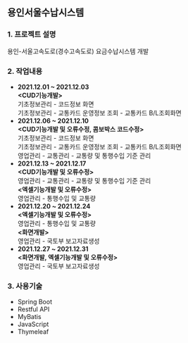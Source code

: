## 용인서울수납시스템
### 1. 프로젝트 설명
용인-서울고속도로(경수고속도로) 요금수납시스템 개발
### 2. 작업내용
 - **2021.12.01 ~ 2021.12.03**   
 **<CUD기능개발>**    
 기초정보관리 - 코드정보 화면   
 기초정보관리 - 교통카드 운영정보 조회 - 교통카드 B/L조회화면 
 - **2021.12.06 ~ 2021.12.10**   
 **<CUD기능개발 및 오류수정, 콤보박스 코드수정>**    
 기초정보관리 - 코드정보 화면   
 기초정보관리 - 교통카드 운영정보 조회 - 교통카드 B/L조회화면   
 영업관리 - 교통관리 - 교통량 및 통행수입 기준 관리   
 - **2021.12.13 ~ 2021.12.17**   
**<CUD기능개발 및 오류수정>**   
영업관리 - 교통관리 - 교통량 및 통행수입 기준 관리   
**<엑셀기능개발 및 오류수정>**   
영업관리 - 통행수입 및 교통량   
 - **2021.12.20 ~ 2021.12.24**  
**<엑셀기능개발 및 오류수정>**   
영업관리 - 통행수입 및 교통량   
 **<화면개발>**    
영업관리 - 국토부 보고자료생성
 - **2021.12.27 ~ 2021.12.31**   
 **<화면개발, 엑셀기능개발 및 오류수정>**    
영업관리 - 국토부 보고자료생성

### 3. 사용기술   
 - Spring Boot
 - Restful API
 - MyBatis
 - JavaScript
 - Thymeleaf
